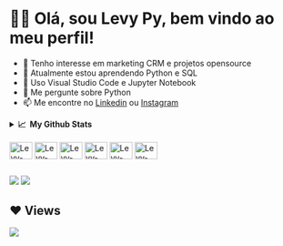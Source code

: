 # 🙋‍♂️ Olá, sou Levy Py, bem vindo ao meu perfil!

- 👀 Tenho interesse em marketing CRM e projetos opensource
- 🌱 Atualmente estou aprendendo Python e SQL
- :school_satchel: Uso Visual Studio Code e Jupyter Notebook
- 💬 Me pergunte sobre Python
- 📫 Me encontre no [Linkedin](https://www.linkedin.com/in/levypyjr/) ou [Instagram](https://www.instagram.com/pyjr.levy/)

<details>
  <summary><b>📈&nbsp;&nbsp;My&nbsp;Github&nbsp;Stats</b></summary>
  <br/>
  <p>
    <a href="https://github.com/LevyPy">
    <img height="180em" src="https://github-readme-stats.vercel.app/api?username=LevyPy&show_icons=true&theme=highcontrast"/>
    <img height="180em" src="https://github-readme-stats.vercel.app/api/top-langs/?username=LevyPy&layout=compact&langs_count=3&theme=highcontrast"/>
    <p align="center">
      <a href="https://github.com/LevyPy/LevyPy.git">
      <img title="🔥 Get streak stats for your profile at git.io/streak-stats" alt="Levy streak" src="https://github-readme-streak-stats.herokuapp.com/?user=LevyPy&theme=highcontrast"/>
      <a href="https://github.com/LevyPy/LevyPy.git"><img alt="LevyPy Activity Graph" src="https://activity-graph.herokuapp.com/graph?username=LevyPy&bg_color=0D1117&color=5BCDEC&line=5BCDEC&point=FFFFFF&hide_border=true" /></a>
    </p>
  </a>
  </p>
</details>


<div style="display: inline_block"><br>
  <img align="center" alt="Levy-Jupyter" height="30" width="40" src="https://raw.githubusercontent.com/\/devicons/devicon/master/icons/jupyter/jupyter-original.svg">
  <img align="center" alt="Levy-Python" height="30" width="40" src="https://raw.githubusercontent.com/\/devicons/devicon/master/icons/python/python-original.svg">
  <img align="center" alt="Levy-Sql" height="30" width="40" src="https://raw.githubusercontent.com/\/devicons/devicon/master/icons/microsoftsqlserver/microsoftsqlserver-plain.svg">
  <img align="center" alt="Levy-GoogleCloud" height="30" width="40" src="https://raw.githubusercontent.com/\/devicons/devicon/master/icons/googlecloud/googlecloud-original.svg">
  <img align="center" alt="Levy-Vscode" height="30" width="40" src="https://raw.githubusercontent.com/\/devicons/devicon/master/icons/vscode/vscode-original.svg">
  <img align="center" alt="Levy-Flask" height="30" width="40" src="https://raw.githubusercontent.com/\/devicons/devicon/master/icons/flask/flask-original.svg">
</div>

##

<div>
  <a href="https://www.linkedin.com/in/levypyjr" target="_blank"><img src="https://img.shields.io/badge/-LinkedIn-%230077B5?style=for-the-badge&logo=linkedin&logoColor=white" target="_blank"></a>
  <a href="https://instagram.com/pyjr.levy" target="_blank"><img src="https://img.shields.io/badge/-Instagram-%23E4405F?style=for-the-badge&logo=instagram&logoColor=white" target="_blank"></a>
</div>


<!---
LevyPy/LevyPy is a ✨ special ✨ repository because its `README.md` (this file) appears on your GitHub profile.
You can click the Preview link to take a look at your changes.
--->
 

## ❤ Views
<a href="https://github.com/Meghna-DAS/github-profile-views-counter">
    <img src="https://komarev.com/ghpvc/?username=LevyPy">
</a>
